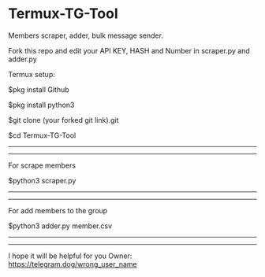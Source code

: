 # Termux-TG-Tool
Members scraper, adder, bulk message sender.


Fork this repo and edit your API KEY, HASH and Number in scraper.py and adder.py

Termux setup:

$pkg install Github

$pkg install python3

$git clone (your forked git link).git

$cd Termux-TG-Tool


____________________
____________________

For scrape members

$python3 scraper.py

____________________
____________________

For add members to the group

$python3 adder.py member.csv

____________________
____________________

I hope it will be helpful for you
Owner: https://telegram.dog/wrong_user_name
